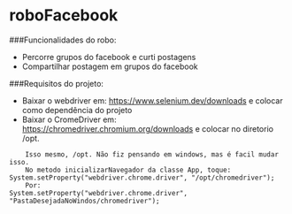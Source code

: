 # roboFacebook
###Funcionalidades do robo:
 - Percorre grupos do facebook e curti postagens
 - Compartilhar postagem em grupos do facebook

###Requisitos do projeto:
- Baixar o webdriver em: https://www.selenium.dev/downloads e colocar como dependência do projeto
- Baixar o CromeDriver em: https://chromedriver.chromium.org/downloads e colocar no diretorio /opt.
```
    Isso mesmo, /opt. Não fiz pensando em windows, mas é facil mudar isso.
    No metodo inicializarNavegador da classe App, toque:
System.setProperty("webdriver.chrome.driver", "/opt/chromedriver");
    Por:
System.setProperty("webdriver.chrome.driver", "PastaDesejadaNoWindos/chromedriver");
``` 